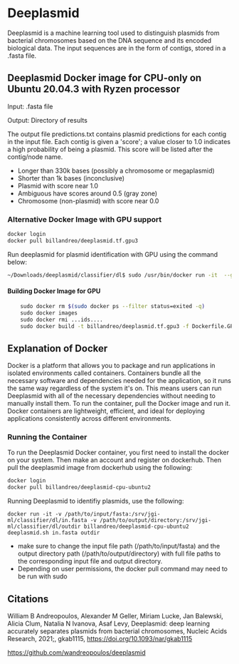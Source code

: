 # Deeplasmid

Deeplasmid is a machine learning tool used to distinguish plasmids from bacterial chromosomes based on the DNA sequence and its encoded biological data. The input sequences are in the form of contigs, stored in a .fasta file. 


## Deeplasmid Docker image for CPU-only on Ubuntu 20.04.3 with Ryzen processor
Input: .fasta file 

Output: Directory of results 

The output file predictions.txt contains plasmid predictions for each contig in the input file. Each contig is given a 'score'; a value closer to 1.0 indicates a high probability of being a plasmid. This score will be listed after the contig/node name. 

- Longer than 330k bases (possibly a chromosome or megaplasmid)
- Shorter than 1k bases (inconclusive)
- Plasmid with score near 1.0
- Ambiguous have scores around 0.5 (gray zone)
- Chromosome (non-plasmid) with score near 0.0

### Alternative Docker Image with GPU support
```bash
docker login
docker pull billandreo/deeplasmid.tf.gpu3
```
Run deeplasmid for plasmid identification with GPU using the command below:
```bash
~/Downloads/deeplasmid/classifier/dl$ sudo /usr/bin/docker run -it  --gpus all   -v `pwd`/testing/649989979/649989979.fna:/srv/jgi-ml/classifier/dl/in.fasta  -v  `pwd`/testing/649989979/649989979.fna.OUT:/srv/jgi-ml/classifier/dl/outdir   billandreo/deeplasmid.tf.gpu3   deeplasmid.sh  in.fasta outdir
```

#### Building Docker Image for GPU
```bash
    sudo docker rm $(sudo docker ps --filter status=exited -q)
    sudo docker images
    sudo docker rmi ...ids....
    sudo docker build -t billandreo/deeplasmid.tf.gpu3 -f Dockerfile.GPU3 .
```

## Explanation of Docker 
Docker is a platform that allows you to package and run applications in isolated environments called containers. Containers bundle all the necessary software and dependencies needed for the application, so it runs the same way regardless of the system it's on. This means users can run Deeplasmid with all of the necessary dependencies without needing to manually install them. To run the container, pull the Docker image and run it. Docker containers are lightweight, efficient, and ideal for deploying applications consistently across different environments.

### Running the Container
To run the Deeplasmid Docker container, you first need to install the docker on your system. Then make an account and register on dockerhub. Then pull the deeplasmid image from dockerhub using the following: 

```bash
docker login
docker pull billandreo/deeplasmid-cpu-ubuntu2
```

Running Deeplasmid to identifiy plasmids, use the following:
```
docker run -it -v /path/to/input/fasta:/srv/jgi-ml/classifier/dl/in.fasta -v /path/to/output/directory:/srv/jgi-ml/classifier/dl/outdir billandreo/deeplasmid-cpu-ubuntu2 deeplasmid.sh in.fasta outdir
```
* make sure to change the input file path (/path/to/input/fasta) and the output directory path (/path/to/output/directory) with full file paths to the corresponding input file and output directory. 
* Depending on user permissions, the docker pull command may need to be run with sudo


## Citations

William B Andreopoulos, Alexander M Geller, Miriam Lucke, Jan Balewski, Alicia Clum, Natalia N Ivanova, Asaf Levy, Deeplasmid: deep learning accurately separates plasmids from bacterial chromosomes, Nucleic Acids Research, 2021;, gkab1115, https://doi.org/10.1093/nar/gkab1115

https://github.com/wandreopoulos/deeplasmid